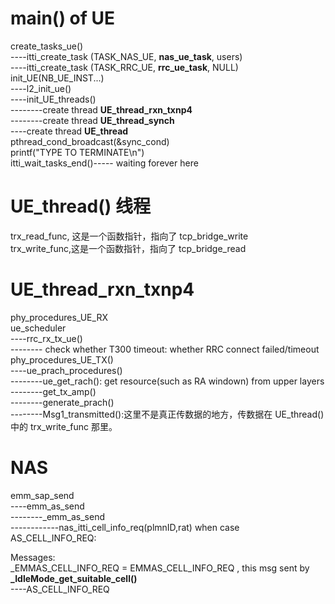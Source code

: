 # main() of **UE**

create_tasks_ue()  
----itti_create_task (TASK_NAS_UE, **nas_ue_task**, users)  
----itti_create_task (TASK_RRC_UE, **rrc_ue_task**, NULL)  
init_UE(NB_UE_INST...)  
----l2_init_ue()  
----init_UE_threads()  
--------create thread **UE_thread_rxn_txnp4**  
--------create thread **UE_thread_synch**  
----create thread **UE_thread**  
pthread_cond_broadcast(&sync_cond)  
printf("TYPE <CTRL-C> TO TERMINATE\n")  
itti_wait_tasks_end()----- waiting forever here

# UE_thread() 线程

trx_read_func, 这是一个函数指针，指向了 tcp_bridge_write  
trx_write_func,这是一个函数指针，指向了 tcp_bridge_read  

# UE_thread_rxn_txnp4  
phy_procedures_UE_RX  
ue_scheduler  
----rrc_rx_tx_ue()  
-------- check whether T300 timeout: whether RRC connect failed/timeout  
phy_procedures_UE_TX()  
----ue_prach_procedures()  
--------ue_get_rach(): get resource(such as RA windown) from upper layers  
--------get_tx_amp()  
--------generate_prach()  
--------Msg1_transmitted():这里不是真正传数据的地方，传数据在 UE_thread() 中的 trx_write_func 那里。  

# NAS
emm_sap_send  
----emm_as_send  
--------_emm_as_send  
------------nas_itti_cell_info_req(plmnID,rat)  when case AS_CELL_INFO_REQ:  

Messages:  
_EMMAS_CELL_INFO_REQ = EMMAS_CELL_INFO_REQ , this msg sent by **_IdleMode_get_suitable_cell()**  
----AS_CELL_INFO_REQ  
 
